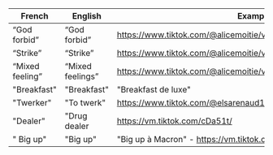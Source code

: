 | French          | English          | Example                                                       |
|-----------------|------------------|---------------------------------------------------------------|
| “God forbid”    | “God forbid”     | https://www.tiktok.com/@alicemoitie/video/6820891822462602501 |
| “Strike”        | “Strike”         | https://www.tiktok.com/@alicemoitie/video/6820891822462602501 |
| “Mixed feeling” | “Mixed feelings” | https://www.tiktok.com/@alicemoitie/video/6820891822462602501 |
| "Breakfast"     | "Breakfast"      | "Breakfast de luxe"                                           |
| "Twerker"       | "To twerk"       | https://www.tiktok.com/@elsarenaud1/video/6822970571274407173 |
| "Dealer"        | "Drug dealer     | https://vm.tiktok.com/cDa51t/                                 |
|" Big up"        | "Big up"         | "Big up à Macron" - https://vm.tiktok.com/cUy1t2/             |

